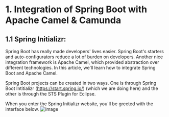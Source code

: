 # 1.	Integration of Spring Boot with Apache Camel & Camunda
## 1.1 Spring Initializr:
Spring Boot has really made developers' lives easier. Spring Boot's starters and auto-configurators reduce a lot of burden on developers. Another nice integration framework is Apache Camel, which provided abstraction over different technologies. In this article, we'll learn how to integrate Spring Boot and Apache Camel.

Spring Boot projects can be created in two ways. One is through Spring Boot Intitializr (https://start.spring.io/) (which we are doing here) and the other is through the STS Plugin for Eclipse. 

When you enter the Spring Initializr website, you'll be greeted with the interface below.
![image](https://user-images.githubusercontent.com/8769673/46129775-52164500-c255-11e8-966f-879f75ac4393.png)
